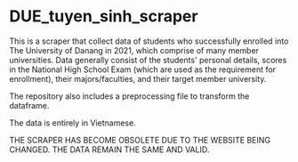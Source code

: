 # DUE_tuyen_sinh_scraper

This is a scraper that collect data of students who successfully enrolled into The University of Danang in 2021, which comprise of many member universities. Data generally 
consist of the students' personal details, scores in the National High School Exam (which are used as the requirement for enrollment), their majors/faculties, and their target 
member university.

The repository also includes a preprocessing file to transform the dataframe.

The data is entirely in Vietnamese.

THE SCRAPER HAS BECOME OBSOLETE DUE TO THE WEBSITE BEING CHANGED. THE DATA REMAIN THE SAME AND VALID.
